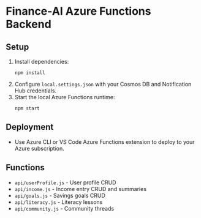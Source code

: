 # Finance-AI Azure Functions Backend

## Setup

1. Install dependencies:
   ```
   npm install
   ```
2. Configure `local.settings.json` with your Cosmos DB and Notification Hub credentials.
3. Start the local Azure Functions runtime:
   ```
   npm start
   ```

## Deployment
- Use Azure CLI or VS Code Azure Functions extension to deploy to your Azure subscription.

## Functions
- `api/userProfile.js` - User profile CRUD
- `api/income.js` - Income entry CRUD and summaries
- `api/goals.js` - Savings goals CRUD
- `api/literacy.js` - Literacy lessons
- `api/community.js` - Community threads